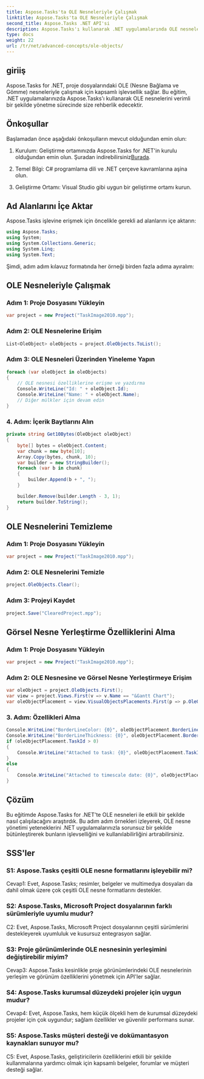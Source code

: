 ```yaml
---
title: Aspose.Tasks'ta OLE Nesneleriyle Çalışmak
linktitle: Aspose.Tasks'ta OLE Nesneleriyle Çalışmak
second_title: Aspose.Tasks .NET API'si
description: Aspose.Tasks'ı kullanarak .NET uygulamalarında OLE nesneleriyle nasıl verimli bir şekilde çalışabileceğinizi öğrenin ve proje yönetimi yeteneklerini geliştirin.
type: docs
weight: 22
url: /tr/net/advanced-concepts/ole-objects/
---
```

## giriiş

Aspose.Tasks for .NET, proje dosyalarındaki OLE (Nesne Bağlama ve Gömme) nesneleriyle çalışmak için kapsamlı işlevsellik sağlar. Bu eğitim, .NET uygulamalarınızda Aspose.Tasks'ı kullanarak OLE nesnelerini verimli bir şekilde yönetme sürecinde size rehberlik edecektir.

## Önkoşullar

Başlamadan önce aşağıdaki önkoşulların mevcut olduğundan emin olun:

1. Kurulum: Geliştirme ortamınızda Aspose.Tasks for .NET'in kurulu olduğundan emin olun. Şuradan indirebilirsiniz[Burada](https://releases.aspose.com/tasks/net/).

2. Temel Bilgi: C# programlama dili ve .NET çerçeve kavramlarına aşina olun.

3. Geliştirme Ortamı: Visual Studio gibi uygun bir geliştirme ortamı kurun.

## Ad Alanlarını İçe Aktar

Aspose.Tasks işlevine erişmek için öncelikle gerekli ad alanlarını içe aktarın:

```csharp
using Aspose.Tasks;
using System;
using System.Collections.Generic;
using System.Linq;
using System.Text;


```

Şimdi, adım adım kılavuz formatında her örneği birden fazla adıma ayıralım:

## OLE Nesneleriyle Çalışmak

### Adım 1: Proje Dosyasını Yükleyin
```csharp
var project = new Project("TaskImage2010.mpp");
```

### Adım 2: OLE Nesnelerine Erişim
```csharp
List<OleObject> oleObjects = project.OleObjects.ToList();
```

### Adım 3: OLE Nesneleri Üzerinden Yineleme Yapın
```csharp
foreach (var oleObject in oleObjects)
{
    // OLE nesnesi özelliklerine erişme ve yazdırma
    Console.WriteLine("Id: " + oleObject.Id);
    Console.WriteLine("Name: " + oleObject.Name);
    // Diğer mülkler için devam edin
}
```

### 4. Adım: İçerik Baytlarını Alın
```csharp
private string Get10Bytes(OleObject oleObject)
{
    byte[] bytes = oleObject.Content;
    var chunk = new byte[10];
    Array.Copy(bytes, chunk, 10);
    var builder = new StringBuilder();
    foreach (var b in chunk)
    {
        builder.Append(b + ", ");
    }

    builder.Remove(builder.Length - 3, 1);
    return builder.ToString();
}
```

## OLE Nesnelerini Temizleme

### Adım 1: Proje Dosyasını Yükleyin
```csharp
var project = new Project("TaskImage2010.mpp");
```

### Adım 2: OLE Nesnelerini Temizle
```csharp
project.OleObjects.Clear();
```

### Adım 3: Projeyi Kaydet
```csharp
project.Save("ClearedProject.mpp");
```

## Görsel Nesne Yerleştirme Özelliklerini Alma

### Adım 1: Proje Dosyasını Yükleyin
```csharp
var project = new Project("TaskImage2010.mpp");
```

### Adım 2: OLE Nesnesine ve Görsel Nesne Yerleştirmeye Erişim
```csharp
var oleObject = project.OleObjects.First();
var view = project.Views.First(v => v.Name == "&Gantt Chart");
var oleObjectPlacement = view.VisualObjectsPlacements.First(p => p.OleObjectId == oleObject.Id);
```

### 3. Adım: Özellikleri Alma
```csharp
Console.WriteLine("BorderLineColor: {0}", oleObjectPlacement.BorderLineColor);
Console.WriteLine("BorderLineThickness: {0}", oleObjectPlacement.BorderLineThickness);
if (oleObjectPlacement.TaskId > 0)
{
    Console.WriteLine("Attached to task: {0}", oleObjectPlacement.TaskId);
}
else
{
    Console.WriteLine("Attached to timescale date: {0}", oleObjectPlacement.TimescaleDate);
}
```

## Çözüm

Bu eğitimde Aspose.Tasks for .NET'te OLE nesneleri ile etkili bir şekilde nasıl çalışılacağını araştırdık. Bu adım adım örnekleri izleyerek, OLE nesne yönetimi yeteneklerini .NET uygulamalarınızla sorunsuz bir şekilde bütünleştirerek bunların işlevselliğini ve kullanılabilirliğini artırabilirsiniz.

## SSS'ler

### S1: Aspose.Tasks çeşitli OLE nesne formatlarını işleyebilir mi?

Cevap1: Evet, Aspose.Tasks; resimler, belgeler ve multimedya dosyaları da dahil olmak üzere çok çeşitli OLE nesne formatlarını destekler.

### S2: Aspose.Tasks, Microsoft Project dosyalarının farklı sürümleriyle uyumlu mudur?

C2: Evet, Aspose.Tasks, Microsoft Project dosyalarının çeşitli sürümlerini destekleyerek uyumluluk ve kusursuz entegrasyon sağlar.

### S3: Proje görünümlerinde OLE nesnesinin yerleşimini değiştirebilir miyim?

Cevap3: Aspose.Tasks kesinlikle proje görünümlerindeki OLE nesnelerinin yerleşim ve görünüm özelliklerini yönetmek için API'ler sağlar.

### S4: Aspose.Tasks kurumsal düzeydeki projeler için uygun mudur?

Cevap4: Evet, Aspose.Tasks, hem küçük ölçekli hem de kurumsal düzeydeki projeler için çok uygundur; sağlam özellikler ve güvenilir performans sunar.

### S5: Aspose.Tasks müşteri desteği ve dokümantasyon kaynakları sunuyor mu?

C5: Evet, Aspose.Tasks, geliştiricilerin özelliklerini etkili bir şekilde kullanmalarına yardımcı olmak için kapsamlı belgeler, forumlar ve müşteri desteği sağlar.
